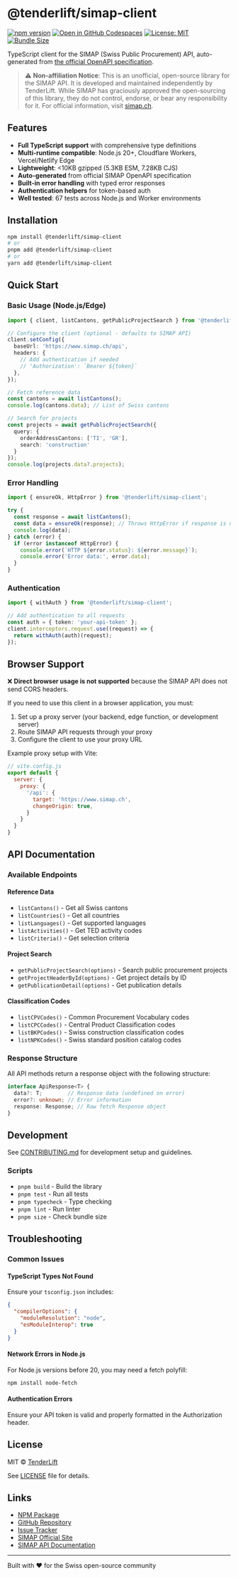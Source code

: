 # @tenderlift/simap-client

[![npm version](https://img.shields.io/npm/v/@tenderlift/simap-client.svg)](https://www.npmjs.com/package/@tenderlift/simap-client)
[![Open in GitHub Codespaces](https://github.com/codespaces/badge.svg)](https://github.com/codespaces/new?hide_repo_select=true&ref=main&repo=TenderLift/simap-client-demo)
[![License: MIT](https://img.shields.io/badge/License-MIT-yellow.svg)](https://opensource.org/licenses/MIT)
[![Bundle Size](https://img.shields.io/bundlephobia/minzip/@tenderlift/simap-client)](https://bundlephobia.com/package/@tenderlift/simap-client)

TypeScript client for the SIMAP (Swiss Public Procurement) API, auto-generated from [the official OpenAPI specification](https://www.simap.ch/api/specifications/simap.yaml).

> ⚠️ **Non-affiliation Notice**: This is an unofficial, open-source library for the SIMAP API. It is developed and maintained independently by TenderLift. While SIMAP has graciously approved the open-sourcing of this library, they do not control, endorse, or bear any responsibility for it. For official information, visit [simap.ch](https://www.simap.ch).

## Features

- **Full TypeScript support** with comprehensive type definitions
- **Multi-runtime compatible**: Node.js 20+, Cloudflare Workers, Vercel/Netlify Edge
- **Lightweight**: <10KB gzipped (5.3KB ESM, 7.28KB CJS)
- **Auto-generated** from official SIMAP OpenAPI specification
- **Built-in error handling** with typed error responses
- **Authentication helpers** for token-based auth
- **Well tested**: 67 tests across Node.js and Worker environments

## Installation

```bash
npm install @tenderlift/simap-client
# or
pnpm add @tenderlift/simap-client
# or
yarn add @tenderlift/simap-client
```

## Quick Start

### Basic Usage (Node.js/Edge)

```typescript
import { client, listCantons, getPublicProjectSearch } from '@tenderlift/simap-client';

// Configure the client (optional - defaults to SIMAP API)
client.setConfig({
  baseUrl: 'https://www.simap.ch/api',
  headers: {
    // Add authentication if needed
    // 'Authorization': `Bearer ${token}`
  },
});

// Fetch reference data
const cantons = await listCantons();
console.log(cantons.data); // List of Swiss cantons

// Search for projects
const projects = await getPublicProjectSearch({
  query: {
    orderAddressCantons: ['TI', 'GR'],
    search: 'construction'
  }
});
console.log(projects.data?.projects);
```

### Error Handling

```typescript
import { ensureOk, HttpError } from '@tenderlift/simap-client';

try {
  const response = await listCantons();
  const data = ensureOk(response); // Throws HttpError if response is not ok
  console.log(data);
} catch (error) {
  if (error instanceof HttpError) {
    console.error(`HTTP ${error.status}: ${error.message}`);
    console.error('Error data:', error.data);
  }
}
```

### Authentication

```typescript
import { withAuth } from '@tenderlift/simap-client';

// Add authentication to all requests
const auth = { token: 'your-api-token' };
client.interceptors.request.use((request) => {
  return withAuth(auth)(request);
});
```

## Browser Support

❌ **Direct browser usage is not supported** because the SIMAP API does not send CORS headers.

If you need to use this client in a browser application, you must:
1. Set up a proxy server (your backend, edge function, or development server)
2. Route SIMAP API requests through your proxy
3. Configure the client to use your proxy URL

Example proxy setup with Vite:
```javascript
// vite.config.js
export default {
  server: {
    proxy: {
      '/api': {
        target: 'https://www.simap.ch',
        changeOrigin: true,
      }
    }
  }
}
```

## API Documentation

### Available Endpoints

#### Reference Data
- `listCantons()` - Get all Swiss cantons
- `listCountries()` - Get all countries
- `listLanguages()` - Get supported languages
- `listActivities()` - Get TED activity codes
- `listCriteria()` - Get selection criteria

#### Project Search
- `getPublicProjectSearch(options)` - Search public procurement projects
- `getProjectHeaderById(options)` - Get project details by ID
- `getPublicationDetail(options)` - Get publication details

#### Classification Codes
- `listCPVCodes()` - Common Procurement Vocabulary codes
- `listCPCCodes()` - Central Product Classification codes
- `listBKPCodes()` - Swiss construction classification codes
- `listNPKCodes()` - Swiss standard position catalog codes

### Response Structure

All API methods return a response object with the following structure:

```typescript
interface ApiResponse<T> {
  data?: T;        // Response data (undefined on error)
  error?: unknown; // Error information
  response: Response; // Raw fetch Response object
}
```

## Development

See [CONTRIBUTING.md](CONTRIBUTING.md) for development setup and guidelines.

### Scripts

- `pnpm build` - Build the library
- `pnpm test` - Run all tests
- `pnpm typecheck` - Type checking
- `pnpm lint` - Run linter
- `pnpm size` - Check bundle size

## Troubleshooting

### Common Issues

#### TypeScript Types Not Found
Ensure your `tsconfig.json` includes:
```json
{
  "compilerOptions": {
    "moduleResolution": "node",
    "esModuleInterop": true
  }
}
```

#### Network Errors in Node.js
For Node.js versions before 20, you may need a fetch polyfill:
```bash
npm install node-fetch
```

#### Authentication Errors
Ensure your API token is valid and properly formatted in the Authorization header.

## License

MIT © [TenderLift](https://github.com/tenderlift)

See [LICENSE](LICENSE) file for details.

## Links

- [NPM Package](https://www.npmjs.com/package/@tenderlift/simap-client)
- [GitHub Repository](https://github.com/tenderlift/simap-client)
- [Issue Tracker](https://github.com/tenderlift/simap-client/issues)
- [SIMAP Official Site](https://www.simap.ch)
- [SIMAP API Documentation](https://www.simap.ch/api-doc/)

---

Built with ❤️ for the Swiss open-source community
